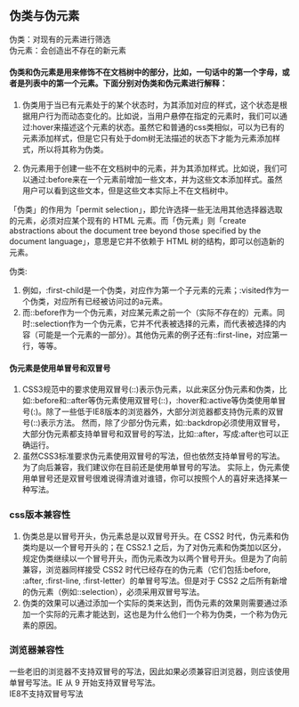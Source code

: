 ## 伪类与伪元素
伪类：对现有的元素进行筛选  
伪元素：会创造出不存在的新元素 


#### 伪类和伪元素是用来修饰不在文档树中的部分，比如，一句话中的第一个字母，或者是列表中的第一个元素。下面分别对伪类和伪元素进行解释：  
1. 伪类用于当已有元素处于的某个状态时，为其添加对应的样式，这个状态是根据用户行为而动态变化的。比如说，当用户悬停在指定的元素时，我们可以通过:hover来描述这个元素的状态。虽然它和普通的css类相似，可以为已有的元素添加样式，但是它只有处于dom树无法描述的状态下才能为元素添加样式，所以将其称为伪类。

2. 伪元素用于创建一些不在文档树中的元素，并为其添加样式。比如说，我们可以通过:before来在一个元素前增加一些文本，并为这些文本添加样式。虽然用户可以看到这些文本，但是这些文本实际上不在文档树中。

「伪类」的作用为「permit selection」，即允许选择一些无法用其他选择器选取的元素，必须对应某个现有的 HTML 元素。而「伪元素」则「create abstractions about the document tree beyond those specified by the document language」，意思是它并不依赖于 HTML 树的结构，即可以创造新的元素。  

伪类:
1. 例如，:first-child是一个伪类，对应作为第一个子元素的元素；:visited作为一个伪类，对应所有已经被访问过的a元素。
2. 而::before作为一个伪元素，对应某元素之前一个（实际不存在的）元素。同时::selection作为一个伪元素，它并不代表被选择的元素，而代表被选择的内容（可能是一个元素的一部分）。其他伪元素的例子还有::first-line，对应第一行，等等。
#### 伪元素是使用单冒号和双冒号
1. CSS3规范中的要求使用双冒号(::)表示伪元素，以此来区分伪元素和伪类，比如::before和::after等伪元素使用双冒号(::)，:hover和:active等伪类使用单冒号(:)。除了一些低于IE8版本的浏览器外，大部分浏览器都支持伪元素的双冒号(::)表示方法。
然而，除了少部分伪元素，如::backdrop必须使用双冒号，大部分伪元素都支持单冒号和双冒号的写法，比如::after，写成:after也可以正确运行。  
2. 虽然CSS3标准要求伪元素使用双冒号的写法，但也依然支持单冒号的写法。为了向后兼容，我们建议你在目前还是使用单冒号的写法。
实际上，伪元素使用单冒号还是双冒号很难说得清谁对谁错，你可以按照个人的喜好来选择某一种写法。

### css版本兼容性
1. 伪类总是以冒号开头，伪元素总是以双冒号开头。在 CSS2 时代，伪元素和伪类均是以一个冒号开头的；在 CSS2.1 之后，为了对伪元素和伪类加以区分，规定伪类继续以一个冒号开头，而伪元素改为以两个冒号开头。但是为了向前兼容，浏览器同样接受 CSS2 时代已经存在的伪元素（它们包括:before, :after, :first-line, :first-letter）的单冒号写法。但是对于 CSS2 之后所有新增的伪元素（例如::selection），必须采用双冒号写法。  
2. 伪类的效果可以通过添加一个实际的类来达到，而伪元素的效果则需要通过添加一个实际的元素才能达到，这也是为什么他们一个称为伪类，一个称为伪元素的原因。  

### 浏览器兼容性
一些老旧的浏览器不支持双冒号的写法，因此如果必须兼容旧浏览器，则应该使用单冒号写法。IE 从 9 开始支持双冒号写法。  
IE8不支持双冒号写法  


